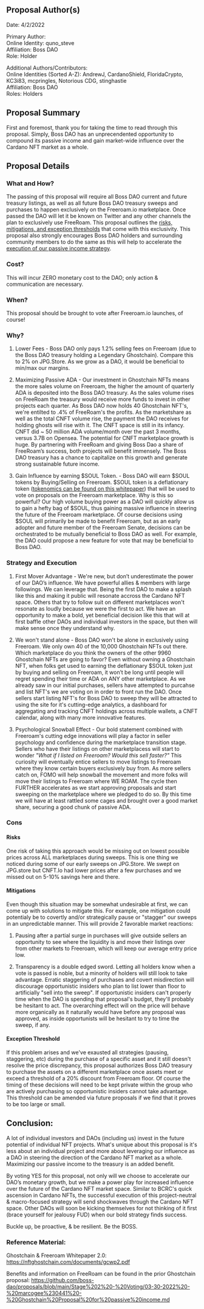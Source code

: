 ## Proposal Author(s)
Date: 4/2/2022

Primary Author: \
Online Identity: quno_steve \
Affiliation: Boss DAO \
Role: Holder

Additional Authors/Contributors: \
Online Identities (Sorted A-Z): AndrewJ, CardanoShield, FloridaCrypto, KC3i83, mcpringles, Notorious CDG, stinghastie \
Affiliation: Boss DAO \
Roles: Holders

## Proposal Summary
First and foremost, thank you for taking the time to read through this proposal. Simply, Boss DAO has an unprecendented opportunity to compound its passive income and gain market-wide influence over the Cardano NFT market as a whole.


## Proposal Details

### What and How? 

The passing of this proposal will require all Boss DAO current and future treasury listings, as well as all future Boss DAO treasury sweeps and purchases to happen exclusively on the Freeroam.io marketplace. Once passed the DAO will let it be known on Twitter and any other channels the plan to exclusively use FreeRoam.  This proposal outlines the [risks, mitigations, and exception thresholds](#Cons) that come with this exclusivity. This proposal also strongly encourages Boss DAO holders and surrounding community members to do the same as this will help to accelerate the [execution of our passive income strategy](#Strategy-and-Execution). 


### Cost? 

This will incur ZERO monetary cost to the DAO; only action & communication are necessary. 


### When?

This proposal should be brought to vote after Freeroam.io launches, of course! 


### Why?

1) Lower Fees - Boss DAO only pays 1.2% selling fees on Freeroam (due to the Boss DAO treasury holding a Legendary Ghostchain). Compare this to 2% on JPG.Store. As we grow as a DAO, it would be beneficial to min/max our margins.


2) Maximizing Passive ADA - Our investment in Ghostchain NFTs means the more sales volume on Freeroam, the higher the amount of quarterly ADA is deposited into the Boss DAO treasury.  As the sales volume rises on FreeRoam the treasury would receive more funds to invest in other projects each quarter.  As Boss DAO now holds 40 Ghostchain NFT's, we're entilted to .4% of FreeRoam's the profits.  As the marketshare as well as the total CNFT volume rise, the payment the DAO receives for holding ghosts will rise with it.  The CNFT space is still in its infancy. CNFT did ~ 50 million ADA volume/month over the past 3 months, versus 3.7B on Opensea.  The potential for CNFT marketplace growth is huge.  By partnering with FreeRoam and giving Boss Dao a share of FreeRoam’s success, both projects will benefit immensely. The Boss DAO treasury has a chance to capitalize on this growth and generate strong sustainable future income.



3) Gain Influence by earning $SOUL Token. - Boss DAO will earn $SOUL tokens by Buying/Selling on Freeroam. $SOUL token is a deflationary token ([tokenomics can be found on this whitepaper](#Reference-Material)) that will be used to vote on proposals on the Freeroam marketplace. Why is this so powerful? Our high volume buying power as a DAO will quickly allow us to gain a hefty bag of $SOUL, thus gaining massive influence in steering the future of the Freeroam marketplace. Of course decisions using $SOUL will primarily be made to benefit Freeroam, but as an early adopter and future member of the Freeroam Senate, decisions can be orchestrated to be mutually beneficial to Boss DAO as well. For example, the DAO could propose a new feature for vote that may be beneficial to Boss DAO.


### Strategy and Execution

1) First Mover Advantage - We're new, but don’t underestimate the power of our DAO’s influence. We have powerful allies & members with large followings. We can leverage that. Being the first DAO to make a splash like this and making it public will resonate accross the Cardano NFT space. Others that try to follow suit on different marketplaces won't resonate as loudly because we were the first to act. We have an opportunity to make a bold, yet beneficial decision like this that will at first baffle other DAOs and individual investors in the space, but then will make sense once they understand why.

2) We won't stand alone - Boss DAO won't be alone in exclusively using Freeroam. We only own 40 of the 10,000 Ghostchain NFTs out there. Which marketplace do you think the owners of the other 9960 Ghostchain NFTs are going to favor? Even without owning a Ghostchain NFT, when folks get used to earning the deflationary $SOUL token just by buying and selling on Freeroam, it won’t be long until people will regret spending their time or ADA on ANY other marketplace.  As we already saw in our initial purchases, sellers have attempted to purcahse and list NFT's we are voting on in order to front run the DAO.  Once sellers start listing NFT's for Boss DAO to sweep they will be attracted to using the site for it's cutting-edge analytics, a dashboard for aggregating and tracking CNFT holdings across multiple wallets, a CNFT calendar, along with many more innovative features.

3) Psychological Snowball Effect -  Our bold statement combined with Freeroam's cutting edge innovations will play a factor in seller psychology and confidence during the marketplace transition stage. Sellers who have their listings on other marketplacess will start to wonder *"What if I listed on Freeroam? Would this sell faster?"* This curiosity will eventually entice sellers to move listings to Freeroam where they know certain buyers exclusively buy from. As more sellers catch on, FOMO will help snowball the movement and more folks will move their listings to Freeroam where WE ROAM. The cycle then FURTHER accelerates as we start approving proposals and start sweeping on the marketplace where we pledged to do so. By this time we will have at least rattled some cages and brought over a good market share, securing a good chunk of passive ADA. 


### Cons

#### Risks
One risk of taking this approach would be missing out on lowest possible prices across ALL marketplaces during sweeps. This is one thing we noticed during some of our early sweeps on JPG.Store. We swept on JPG.store but CNFT.Io had lower prices after a few purchases and we missed out on 5-10% savings here and there.

#### Mitigations
Even though this situation may be somewhat undesirable at first, we can come up with solutions to mitigate this. For example, one mitigation could potentialy be to  covertly and/or strategically pause or "stagger" our sweeps in an unpredictable manner. This will provide 2 favorable market reactions: 

1) Pausing after a partial surge in purchases will give outside sellers an opportunity to see where the liquidity is and move their listings over from other markets to Freeroam, which will keep our average entry price low.

2) Transparency is a double edged sword. Letting all holders know when a vote is passed is noble, but a minority of holders will still look to take advantage. Erratic staggering of purchases and covert misdirection will discourage opportunistic insiders who plan to list lower than floor to artificially "sell into the sweep". If opportunistic insiders can't properly time when the DAO is spending that proposal's budget, they'll probably be hesitant to act. The overarching effect will on the price will behave more organically as it naturally would have before any proposal was approved, as inside opportunists will be hesitant to try to time the sweep, if any.

#### Exception Threshold
If this problem arises and we've exausted all strategies (pausing, staggering, etc) during the purchase of a specific asset and it still doesn't resolve the price discrepancy, this proposal authorizes Boss DAO treasury to purchase the assets on a different marketplace once assets meet or exceed a threshold of a 20% discount from Freeroam floor. Of course the timing of these decisions will need to be kept private within the group who are actively purchasing so opportunistic insiders cannot take advantage. This threshold can be amended via future proposals if we find that it proves to be too large or small. 


## Conclusion:

A lot of individual investors and DAOs (including us) invest in the future potential of individual NFT projects. What's unique about this proposal is it's less about an individual project and more about leveraging our influence as a DAO in steering the direction of the Cardano NFT market as a whole. Maximizing our passive income to the treasury is an added benefit. 

By voting YES for this proposal, not only will we choose to accelerate our DAO’s monetary growth, but we make a power play for increased influence over the future of the Cardano NFT market space. Similar to BCRC's quick ascension in Cardano NFTs, the successful execution of this project-neutral & macro-focused strategy will send shockwaves through the Cardano NFT space. Other DAOs will soon be kicking themselves for not thinking of it first (brace yourself for jealousy FUD) when our bold strategy finds success.

Buckle up, be proactive, & be resilient. Be the BOSS.


### Reference Material:

Ghostchain & Freeroam Whitepaper 2.0:
https://nftghostchain.com/documents/gcwp2.pdf

Benefits and information on FreeRoam can be found in the prior Ghostchain proposal:
https://github.com/boss-dao/proposals/blob/main/Stage%202%20-%20Voting/03-30-2022%20-%20marcogee%230441%20-%20Ghostchain%20Proposal%20for%20passive%20income.md

